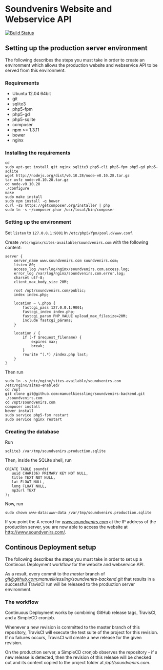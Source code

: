 # Soundvenirs Website and Webservice API

[![Build Status](https://travis-ci.org/manuelkiessling/soundvenirs-backend.png?branch=master)](https://travis-ci.org/manuelkiessling/soundvenirs-backend)

## Setting up the production server environment

The following describes the steps you must take in order to create an environment which allows the production website and webservice API to be served from this environment.

### Requirements

* Ubuntu 12.04 64bit
* git
* sqlite3
* php5-fpm
* php5-gd
* php5-sqlite
* composer
* npm >= 1.3.11
* bower
* nginx

### Installing the requirements

    cd
    sudo apt-get install git nginx sqlite3 php5-cli php5-fpm php5-gd php5-sqlite
    wget http://nodejs.org/dist/v0.10.28/node-v0.10.28.tar.gz
    tar xvfz node-v0.10.28.tar.gz
    cd node-v0.10.28
    ./configure
    make
    sudo make install
    sudo npm install -g bower
    curl -sS https://getcomposer.org/installer | php
    sudo ln -s ~/composer.phar /usr/local/bin/composer

### Setting up the environment

Set `listen` to `127.0.0.1:9001` in `/etc/php5/fpm/pool.d/www.conf`.

Create `/etc/nginx/sites-available/soundvenirs.com` with the following content:

    server {
        server_name www.soundvenirs.com soundvenirs.com;
        listen 80;
        access_log /var/log/nginx/soundvenirs.com.access.log;
        error_log /var/log/nginx/soundvenirs.com.error.log;
        charset utf-8;
        client_max_body_size 20M;
    
        root /opt/soundvenirs.com/public;
        index index.php;
    
        location ~ \.php$ {
            fastcgi_pass 127.0.0.1:9001;
            fastcgi_index index.php;
            fastcgi_param PHP_VALUE upload_max_filesize=20M;
            include fastcgi_params;
        }
    
        location / {
            if (-f $request_filename) {
                expires max;
                break;
            }
            rewrite ^(.*) /index.php last;
        }
    }

Then run

    sudo ln -s /etc/nginx/sites-available/soundvenirs.com /etc/nginx/sites-enabled/
    cd /opt
    git clone git@github.com:manuelkiessling/soundvenirs-backend.git ./soundvenirs.com
    cd /opt/soundvenirs.com
    composer install
    bower install
    sudo service php5-fpm restart
    sudo service nginx restart

### Creating the database

Run

    sqlite3 /var/tmp/soundvenirs.production.sqlite

Then, inside the SQLite shell, run

    CREATE TABLE sounds(
       uuid CHAR(36) PRIMARY KEY NOT NULL,
       title TEXT NOT NULL,
       lat FLOAT NULL,
       long FLOAT NULL,
       mp3url TEXT
    );

Now, run

    sudo chown www-data:www-data /var/tmp/soundvenirs.production.sqlite

If you point the A record for *www.soundvenirs.com* at the IP address of the production server, you are now able to access the website at http://www.soundvenirs.com/.


## Continous Deployment setup

The following describes the steps you must take in order to set up a Continous Deployment workflow for the website and webservice API.

As a result, every commit to the *master* branch of *git@github.com:manuelkiessling/soundvenirs-backend.git* that results in a successful TravisCI run will be released to the production server environment.

### The workflow

Continuous Deployment works by combining GitHub release tags, TravisCI, and a SimpleCD cronjob.

Whenever a new revision is committed to the master branch of this repository, TravisCI will execute the test suite of the project for this revision. If no failures occurs, TravisCI will create a new release for the given revision.

On the production server, a SimpleCD cronjob observes the repository - if a new release is detected, then the revision of this release will be checked out and its content copied to the project folder at */opt/soundvenirs.com*.

